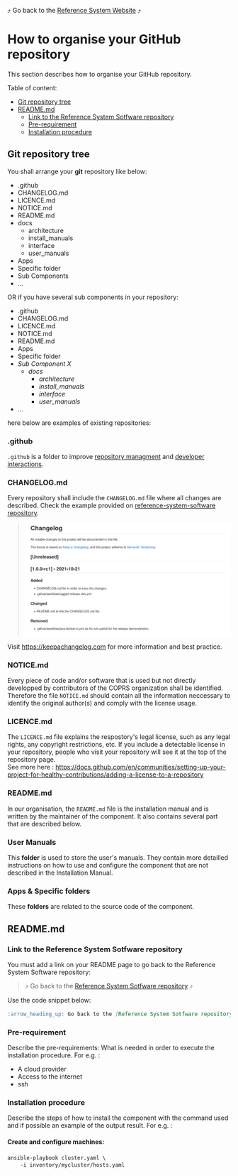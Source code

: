 :arrow_heading_up: Go back to the [Reference System Website](https://referencesystem.copernicus.eu/) :arrow_heading_up:

# How to organise your GitHub repository
This section describes how to organise your GitHub repository.

Table of content:
- [Git repository tree](#git-repository-tree)
- [README.md](#readmemd-1)
  - [Link to the Reference System Sotfware repository](#link-to-the-reference-system-sotfware-repository)
  - [Pre-requirement](#pre-requirement)
  - [Installation procedure](#installation-procedure)

## Git repository tree
You shall arrange your **git** repository like below:

- .github
- CHANGELOG.md
- LICENCE.md
- NOTICE.md
- README.md
- docs
  - architecture
  - install_manuals
  - interface
  - user_manuals
- Apps
- Specific folder
- Sub Components
- ...


OR if you have several sub components in your repository:

- .github
- CHANGELOG.md
- LICENCE.md
- NOTICE.md
- README.md
- Apps
- Specific folder
- *Sub Component X*
  - *docs*
    - *architecture*
    - *install_manuals*
    - *interface*
    - *user_manuals*
- ...

here below are examples of existing repositories:


### .github
`.github` is a folder to improve [repository managment](https://docs.github.com/en/communities/setting-up-your-project-for-healthy-contributions/creating-a-default-community-health-file) and [developer interactions](https://docs.github.com/en/actions/learn-github-actions/understanding-github-actions).

### CHANGELOG.md
Every repository shall include the `CHANGELOG.md` file where all changes are described. Check the example provided on [reference-system-software repository](https://github.com/COPRS/reference-system-software/blob/release/CHANGELOG.md).

> ![Example of CHANGELOG.md file](/.github/assets/images/changelog.png)

Visit https://keepachangelog.com for more information and best practice.

### NOTICE.md
Every piece of code and/or software that is used but not directly developped by contributors of the COPRS organization shall be identified. Therefore the file `NOTICE.md` should contain all the information neccessary to identify the original author(s) and comply with the license usage.

### LICENCE.md
The `LICENCE.md` file explains the respostory's legal license, such as any legal rights, any copyright restrictions, etc. If you include a detectable license in your repository, people who visit your repository will see it at the top of the repository page.  
See more here : https://docs.github.com/en/communities/setting-up-your-project-for-healthy-contributions/adding-a-license-to-a-repository

### README.md
In our organisation, the `README.md` file is the installation manual and is written by the maintainer of the component. It also contains several part that are described below.

### User Manuals
This **folder** is used to store the user's manuals. They contain more detailled instructions on how to use and configure the component that are not described in the Installation Manual.

### Apps & Specific folders
These **folders** are related to the source code of the component.

## README.md
### Link to the Reference System Sotfware repository
You must add a link on your README page to go back to the Reference System Software repository:  
> :arrow_heading_up: Go back to the [Reference System Sotfware repository](https://github.com/COPRS/reference-system-software) :arrow_heading_up:  

Use the code snippet below:  
```Markdown
:arrow_heading_up: Go back to the [Reference System Sotfware repository](https://github.com/COPRS/reference-system-software) :arrow_heading_up:
```

### Pre-requirement
Describe the pre-requirements: What is needed in order to execute the installation procedure. For e.g. :
- A cloud provider
- Access to the internet
- ssh

### Installation procedure
Describe the steps of how to install the component with the command used and if possible an example of the output result. For e.g. :
#### Create and configure machines:
```shellsession
ansible-playbook cluster.yaml \
    -i inventory/mycluster/hosts.yaml
```

